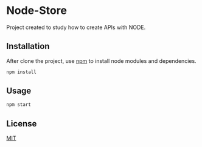 # Node-Store

Project created to study how to create APIs with NODE.

## Installation

After clone the project, use [npm](https://www.npmjs.com/) to install node modules and dependencies.

```bash
npm install
```

## Usage

```bash
npm start
```


## License
[MIT](https://choosealicense.com/licenses/mit/)
